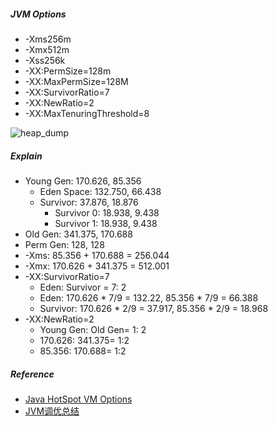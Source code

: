 
##### JVM Options
* -Xms256m
* -Xmx512m
* -Xss256k
* -XX:PermSize=128m
* -XX:MaxPermSize=128M
* -XX:SurvivorRatio=7
* -XX:NewRatio=2
* -XX:MaxTenuringThreshold=8

![heap_dump](http://7d9k2r.com1.z0.glb.clouddn.com/jvm_heap_dump.png)

##### Explain
* Young Gen: 170.626, 85.356
	- Eden Space: 132.750, 66.438
	- Survivor: 37.876, 18.876
		- Survivor 0: 18.938, 9.438
		- Survivor 1: 18.938, 9.438
* Old Gen: 341.375, 170.688
* Perm Gen: 128, 128
* -Xms: 85.356 + 170.688 = 256.044
* -Xmx: 170.626 + 341.375 = 512.001
* -XX:SurvivorRatio=7
	- Eden: Survivor = 7: 2
	- Eden: 170.626 * 7/9 = 132.22, 85.356 * 7/9 = 66.388
	- Survivor: 170.626 * 2/9 = 37.917, 85.356 * 2/9 = 18.968
* -XX:NewRatio=2
	- Young Gen: Old Gen= 1: 2
	- 170.626: 341.375= 1:2
	- 85.356: 170.688= 1:2

##### Reference
* [Java HotSpot VM Options](http://www.oracle.com/technetwork/java/javase/tech/vmoptions-jsp-140102.html)
* [JVM调优总结](http://unixboy.iteye.com/blog/174173/)

